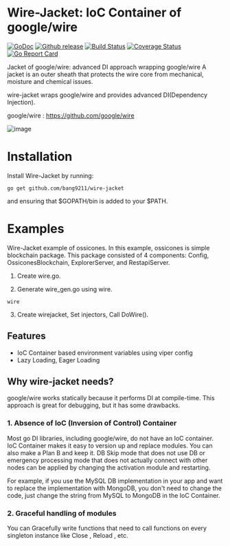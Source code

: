 # Wire-Jacket: IoC Container of google/wire
[![GoDoc][doc-img]][doc] [![Github release][release-img]][release] [![Build Status][ci-img]][ci] [![Coverage Status][cov-img]][cov] [![Go Report Card][report-card-img]][report-card]

Jacket of google/wire: advanced DI approach wrapping google/wire
A jacket is an outer sheath that protects the wire core from mechanical, moisture and chemical issues.

wire-jacket wraps google/wire and provides advanced DI(Dependency Injection).

google/wire : https://github.com/google/wire

![image](https://user-images.githubusercontent.com/24886864/132741198-7a92ef0a-7d59-4f3a-933c-fd5e830a31a4.png)



# Installation
Install Wire-Jacket by running:
```
go get github.com/bang9211/wire-jacket
```
and ensuring that $GOPATH/bin is added to your $PATH.

# Examples
Wire-Jacket example of ossicones.
In this example, ossicones is simple blockchain package.
This package consisted of 4 components: Config, OssiconesBlockchain, ExplorerServer, and RestapiServer.

1. Create wire.go.

2. Generate wire_gen.go using wire.
```
wire
```

3. Create wirejacket, Set injectors, Call DoWire().


## Features
- IoC Container based environment variables using viper config
- Lazy Loading, Eager Loading

## Why wire-jacket needs?
google/wire works statically because it performs DI at compile-time.
This approach is great for debugging, but it has some drawbacks.

### 1. Absence of IoC (Inversion of Control) Container

Most go DI libraries, including google/wire, do not have an IoC container. IoC Container makes it easy to version up and replace modules. You can also make a Plan B and keep it. DB Skip mode that does not use DB or emergency processing mode that does not actually connect with other nodes can be applied by changing the activation module and restarting.

For example, if you use the MySQL DB implementation in your app and want to replace the implementation with MongoDB, you don't need to change the code, just change the string from MySQL to MongoDB in the IoC Container.

### 2. Graceful handling of modules
You can Gracefully write functions that need to call functions on every singleton instance like Close , Reload , etc.


[doc-img]: http://img.shields.io/badge/GoDoc-Reference-blue.svg
[doc]: https://pkg.go.dev/github.com/bang9211/wire-jacket

[release-img]: https://img.shields.io/github/release/bang9211/wire-jacket.svg
[release]: https://github.com/bang9211/wire-jacket/releases

[ci-img]: https://github.com/bang9211/wire-jacket/actions/workflows/go.yml/badge.svg
[ci]: https://github.com/bang9211/wire-jacket/actions/workflows/go.yml

[cov-img]: https://codecov.io/gh/bang9211/wire-jacket/branch/main/graph/badge.svg
[cov]: https://codecov.io/gh/bang9211/wire-jacket/branch/main

[report-card-img]: https://goreportcard.com/badge/github.com/bang9211/wire-jacket
[report-card]: https://goreportcard.com/report/github.com/bang9211/wire-jacket

[release-policy]: https://golang.org/doc/devel/release.html#policy
